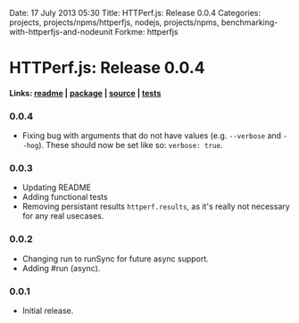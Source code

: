 Date: 17 July 2013 05:30
Title: HTTPerf.js: Release 0.0.4
Categories: projects, projects/npms/httperfjs, nodejs, projects/npms, benchmarking-with-httperfjs-and-nodeunit
Forkme: httperfjs

# HTTPerf.js: Release 0.0.4

#### Links: [readme](/projects/npms/httperfjs) | [package](https://npmjs.org/package/httperfjs) | [source](http://github.com/jmervine/httperfjs) | [tests](https://travis-ci.org/jmervine/httperfjs)

### 0.0.4

* Fixing bug with arguments that do not have values (e.g. `--verbose` and `--hog`). These should now be set like so: `verbose: true`.

### 0.0.3

* Updating README
* Adding functional tests
* Removing persistant results `httperf.results`, as it's really not necessary for any real usecases.

### 0.0.2

* Changing run to runSync for future async support.
* Adding #run (async).

### 0.0.1

* Initial release.
